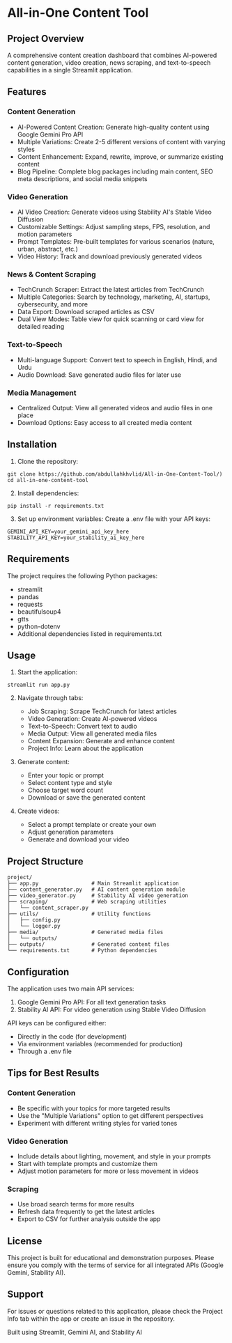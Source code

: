 # All-in-One Content Tool

## Project Overview

A comprehensive content creation dashboard that combines AI-powered content generation, video creation, news scraping, and text-to-speech capabilities in a single Streamlit application.

## Features

### Content Generation
- AI-Powered Content Creation: Generate high-quality content using Google Gemini Pro API
- Multiple Variations: Create 2-5 different versions of content with varying styles
- Content Enhancement: Expand, rewrite, improve, or summarize existing content
- Blog Pipeline: Complete blog packages including main content, SEO meta descriptions, and social media snippets

### Video Generation
- AI Video Creation: Generate videos using Stability AI's Stable Video Diffusion
- Customizable Settings: Adjust sampling steps, FPS, resolution, and motion parameters
- Prompt Templates: Pre-built templates for various scenarios (nature, urban, abstract, etc.)
- Video History: Track and download previously generated videos

### News & Content Scraping
- TechCrunch Scraper: Extract the latest articles from TechCrunch
- Multiple Categories: Search by technology, marketing, AI, startups, cybersecurity, and more
- Data Export: Download scraped articles as CSV
- Dual View Modes: Table view for quick scanning or card view for detailed reading

### Text-to-Speech
- Multi-language Support: Convert text to speech in English, Hindi, and Urdu
- Audio Download: Save generated audio files for later use

### Media Management
- Centralized Output: View all generated videos and audio files in one place
- Download Options: Easy access to all created media content

## Installation

1. Clone the repository:
```
git clone https://github.com/abdullahkhvlid/All-in-One-Content-Tool/)
cd all-in-one-content-tool
```

2. Install dependencies:
```
pip install -r requirements.txt
```

3. Set up environment variables:
Create a .env file with your API keys:
```
GEMINI_API_KEY=your_gemini_api_key_here
STABILITY_API_KEY=your_stability_ai_key_here
```

## Requirements

The project requires the following Python packages:
- streamlit
- pandas
- requests
- beautifulsoup4
- gtts
- python-dotenv
- Additional dependencies listed in requirements.txt

## Usage

1. Start the application:
```
streamlit run app.py
```

2. Navigate through tabs:
   - Job Scraping: Scrape TechCrunch for latest articles
   - Video Generation: Create AI-powered videos
   - Text-to-Speech: Convert text to audio
   - Media Output: View all generated media files
   - Content Expansion: Generate and enhance content
   - Project Info: Learn about the application

3. Generate content:
   - Enter your topic or prompt
   - Select content type and style
   - Choose target word count
   - Download or save the generated content

4. Create videos:
   - Select a prompt template or create your own
   - Adjust generation parameters
   - Generate and download your video

## Project Structure

```
project/
├── app.py                 # Main Streamlit application
├── content_generator.py   # AI content generation module
├── video_generator.py     # Stability AI video generation
├── scraping/              # Web scraping utilities
│   └── content_scraper.py
├── utils/                 # Utility functions
│   ├── config.py
│   └── logger.py
├── media/                 # Generated media files
│   └── outputs/
├── outputs/               # Generated content files
└── requirements.txt       # Python dependencies
```

## Configuration

The application uses two main API services:

1. Google Gemini Pro API: For all text generation tasks
2. Stability AI API: For video generation using Stable Video Diffusion

API keys can be configured either:
- Directly in the code (for development)
- Via environment variables (recommended for production)
- Through a .env file

## Tips for Best Results

### Content Generation
- Be specific with your topics for more targeted results
- Use the "Multiple Variations" option to get different perspectives
- Experiment with different writing styles for varied tones

### Video Generation
- Include details about lighting, movement, and style in your prompts
- Start with template prompts and customize them
- Adjust motion parameters for more or less movement in videos

### Scraping
- Use broad search terms for more results
- Refresh data frequently to get the latest articles
- Export to CSV for further analysis outside the app

## License

This project is built for educational and demonstration purposes. Please ensure you comply with the terms of service for all integrated APIs (Google Gemini, Stability AI).

## Support

For issues or questions related to this application, please check the Project Info tab within the app or create an issue in the repository.

Built using Streamlit, Gemini AI, and Stability AI
